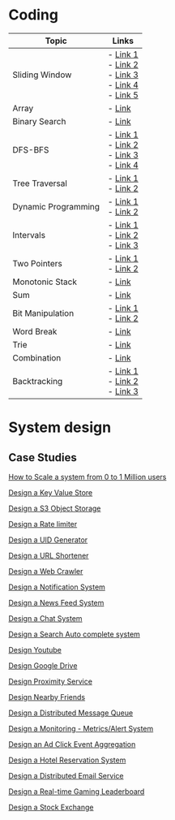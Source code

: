 # Coding

| Topic              | Links                                                                                                                                                                                                                              |
|--------------------|------------------------------------------------------------------------------------------------------------------------------------------------------------------------------------------------------------------------------------|
| Sliding Window     | - [Link 1](https://lnkd.in/ePckKMNi) <br/> - [Link 2](https://lnkd.in/e7vBRUrc) <br/> - [Link 3](https://lnkd.in/eSUh6xJP) <br/> - [Link 4](https://lnkd.in/eMFFuHrn) <br/> - [Link 5](https://lnkd.in/eeUFSJ8c)                        |
| Array              | - [Link](https://lnkd.in/erqPMHrx)                                                                                                                                                                                                  |
| Binary Search      | - [Link](https://lnkd.in/eRyYVw9E)                                                                                                                                                                                                  |
| DFS-BFS            | - [Link 1](https://lnkd.in/euvQM2R3) <br/> - [Link 2](https://lnkd.in/eYNV-u6H) <br/> - [Link 3](https://lnkd.in/e-RCFMkC) <br/> - [Link 4](https://lnkd.in/efMF4sWe)                                                                 |
| Tree Traversal     | - [Link 1](https://lnkd.in/egpV9fyR) <br/> - [Link 2](https://lnkd.in/eH6PsJC7)                                                                                                                                                   |
| Dynamic Programming| - [Link 1](https://lnkd.in/euzKZUSF) <br/> - [Link 2](https://lnkd.in/eEGGuzZZ)                                                                                                                                                   |
| Intervals          | - [Link 1](https://lnkd.in/e2i7354g) <br/> - [Link 2](https://lnkd.in/eMWAHsqt) <br/> - [Link 3](https://lnkd.in/eGv_iaGZ)                                                                                                        |
| Two Pointers       | - [Link 1](https://lnkd.in/egfNhPKZ) <br/> - [Link 2](https://lnkd.in/eaj_4Yys)                                                                                                                                                   |
| Monotonic Stack    | - [Link](https://lnkd.in/e7sUDtkS)                                                                                                                                                                                                  |
| Sum                | - [Link](https://lnkd.in/e9wPU_ix)                                                                                                                                                                                                  |
| Bit Manipulation   | - [Link 1](https://lnkd.in/enVAs_4c) <br/> - [Link 2](https://lnkd.in/eAfxpEax)                                                                                                                                                   |
| Word Break         | - [Link](https://lnkd.in/eZJhZbeX)                                                                                                                                                                                                  |
| Trie               | - [Link](https://lnkd.in/ezMcbZKX)                                                                                                                                                                                                  |
| Combination        | - [Link](https://lnkd.in/eRsFVm64)                                                                                                                                                                                                  |
| Backtracking       | - [Link 1](https://lnkd.in/e7c6XbdG) <br/> - [Link 2](https://lnkd.in/eGyS6q3R) <br/> - [Link 3](https://lnkd.in/eTZDncpG)                                                                                                        |


# System design

## Case Studies

[How to Scale a system from 0 to 1 Million users](https://github.com/shreesha21/system-design-interview/blob/main/Scaling%20to%201M%20users.md)

[Design a Key Value Store](https://github.com/shreesha21/system-design-interview/blob/main/KV%20Store.md)

[Design a S3 Object Storage](https://github.com/shreesha21/system-design-interview/blob/main/KV%20Store.md)

[Design a Rate limiter](https://github.com/shreesha21/system-design-interview/blob/main/KV%20Store.md)

[Design a UID Generator](https://github.com/shreesha21/system-design-interview/blob/main/uid_gen.md)

[Design a URL Shortener](https://github.com/shreesha21/system-design-interview/blob/main/KV%20Store.md)

[Design a Web Crawler](https://github.com/shreesha21/system-design-interview/blob/main/KV%20Store.md)

[Design a Notification System](https://github.com/shreesha21/system-design-interview/blob/main/KV%20Store.md)

[Design a News Feed System](https://github.com/shreesha21/system-design-interview/blob/main/KV%20Store.md)

[Design a Chat System](https://github.com/shreesha21/system-design-interview/blob/main/KV%20Store.md)

[Design a Search Auto complete system](https://github.com/shreesha21/system-design-interview/blob/main/KV%20Store.md)

[Design Youtube](https://github.com/shreesha21/system-design-interview/blob/main/KV%20Store.md)

[Design Google Drive](https://github.com/shreesha21/system-design-interview/blob/main/KV%20Store.md)

[Design Proximity Service](https://github.com/shreesha21/system-design-interview/blob/main/KV%20Store.md)

[Design Nearby Friends](https://github.com/shreesha21/system-design-interview/blob/main/KV%20Store.md)

[Design a Distributed Message Queue](https://github.com/shreesha21/system-design-interview/blob/main/KV%20Store.md)

[Design a Monitoring - Metrics/Alert System](https://github.com/shreesha21/system-design-interview/blob/main/KV%20Store.md)

[Design an Ad Click Event Aggregation](https://github.com/shreesha21/system-design-interview/blob/main/KV%20Store.md)

[Design a Hotel Reservation System](https://github.com/shreesha21/system-design-interview/blob/main/KV%20Store.md)

[Design a Distributed Email Service](https://github.com/shreesha21/system-design-interview/blob/main/KV%20Store.md)

[Design a Real-time Gaming Leaderboard](https://github.com/shreesha21/system-design-interview/blob/main/KV%20Store.md)

[Design a Stock Exchange](https://github.com/shreesha21/system-design-interview/blob/main/KV%20Store.md)
